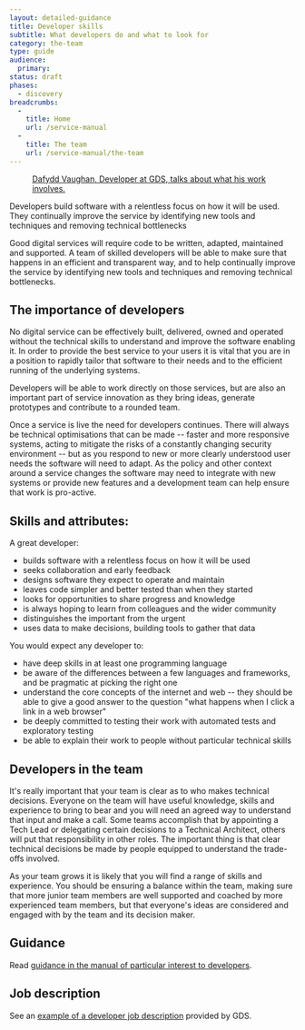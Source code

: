 ```yaml
---
layout: detailed-guidance
title: Developer skills
subtitle: What developers do and what to look for
category: the-team
type: guide
audience:
  primary:
status: draft
phases:
  - discovery
breadcrumbs:
  -
    title: Home
    url: /service-manual
  -
    title: The team
    url: /service-manual/the-team
---
```


<figure class="media-player-wrapper video"><a href="https://www.youtube.com/watch?v=xEcsGlZn__w">Dafydd Vaughan, Developer at GDS, talks about what his work involves.</a></figure>

Developers build software with a relentless focus on how it will be used. They continually improve the service by identifying new tools and techniques and removing technical bottlenecks

Good digital services will require code to be written, adapted, maintained and supported. A team of skilled developers will be able to make sure that happens in an efficient and transparent way, and to help continually improve the service by identifying new tools and techniques and removing technical bottlenecks.

## The importance of developers

No digital service can be effectively built, delivered, owned and operated without the technical skills to understand and improve the software enabling it. In order to provide the best service to your users it is vital that you are in a position to rapidly tailor that software to their needs and to the efficient running of the underlying systems.

Developers will be able to work directly on those services, but are also an important part of service innovation as they bring ideas, generate prototypes and contribute to a rounded team. 

Once a service is live the need for developers continues. There will always be technical optimisations that can be made -- faster and more responsive systems, acting to mitigate the risks of a constantly changing security environment -- but as you respond to new or more clearly understood user needs the software will need to adapt. As the policy and other context around a service changes the software may need to integrate with new systems or provide new features and a development team can help ensure that work is pro-active.

## Skills and attributes:

A great developer:

* builds software with a relentless focus on how it will be used
* seeks collaboration and early feedback
* designs software they expect to operate and maintain
* leaves code simpler and better tested than when they started
* looks for opportunities to share progress and knowledge
* is always hoping to learn from colleagues and the wider community
* distinguishes the important from the urgent
* uses data to make decisions, building tools to gather that data

You would expect any developer to:

* have deep skills in at least one programming language
* be aware of the differences between a few languages and frameworks, and be pragmatic at picking the right one
* understand the core concepts of the internet and web -- they should be able to give a good answer to the question "what happens when I click a link in a web browser"
* be deeply committed to testing their work with automated tests and exploratory testing
* be able to explain their work to people without particular technical skills

## Developers in the team

It's really important that your team is clear as to who makes technical decisions. Everyone on the team will have useful knowledge, skills and experience to bring to bear and you will need an agreed way to understand that input and make a call. Some teams accomplish that by appointing a Tech Lead or delegating certain decisions to a Technical Architect, others will put that responsibility in other roles. The important thing is that clear technical decisions be made by people equipped to understand the trade-offs involved.

As your team grows it is likely that you will find a range of skills and experience. You should be ensuring a balance within the team, making sure that more junior team members are well supported and coached by more experienced team members, but that everyone's ideas are considered and engaged with by the team and its decision maker.

## Guidance

Read [guidance in the manual of particular interest to developers](/service-manual/developers).

## Job description

See an [example of a developer job description](/service-manual/the-team/developer-jd.html) provided by GDS.
